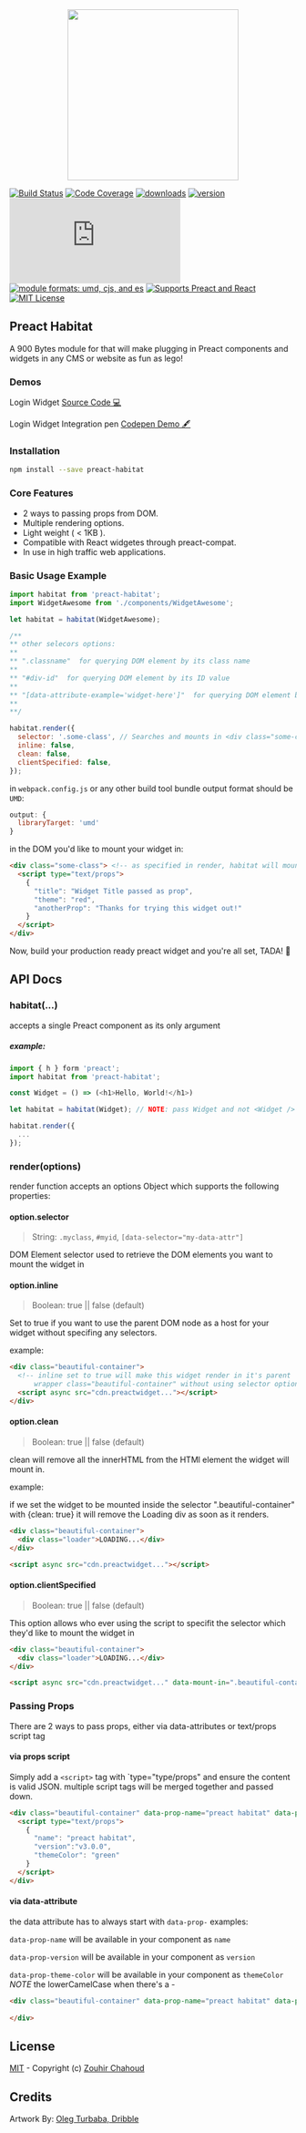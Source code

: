 <div align="center">
  <img src="https://github.com/zouhir/preact-habitat/blob/master/docs/artworkv3.gif?raw=true" height=300px>
</div>

[![Build Status][build-badge]][build]
[![Code Coverage][coverage-badge]][coverage]
[![downloads][downloads-badge]][npmcharts]
[![version][version-badge]][package]
[![gzip size][gzip-badge]][unpkg-dist]
[![module formats: umd, cjs, and es][module-formats-badge]][unpkg-dist]
[![Supports Preact and React][preact-badge]][preact]
[![MIT License][license-badge]][LICENSE]


## Preact Habitat 

A 900 Bytes module for that will make plugging in Preact components and widgets in any CMS or website as fun as lego!

### Demos

Login Widget [Source Code 💻](https://github.com/zouhir/preact-habitat/tree/master/examples/login-form)

Login Widget Integration pen [Codepen Demo 🖋](https://codepen.io/zouhir/pen/brrOPB?editors=1000)

### Installation

```bash
npm install --save preact-habitat
```

### Core Features

- 2 ways to passing props from DOM.
- Multiple rendering options.
- Light weight ( < 1KB ).
- Compatible with React widgetes through preact-compat.
- In use in high traffic web applications.

### Basic Usage Example

```js
import habitat from 'preact-habitat';
import WidgetAwesome from './components/WidgetAwesome';

let habitat = habitat(WidgetAwesome);

/**
** other selecors options:
**
** ".classname"  for querying DOM element by its class name
**
** "#div-id"  for querying DOM element by its ID value
**
** "[data-attribute-example='widget-here']"  for querying DOM element by its data attribute name & val
**
**/

habitat.render({
  selector: '.some-class', // Searches and mounts in <div class="some-class"></div>
  inline: false,
  clean: false,
  clientSpecified: false,
});
```

in `webpack.config.js` or any other build tool bundle output format should be `UMD`:

```js
output: {
  libraryTarget: 'umd'
}
```

in the DOM you'd like to mount your widget in:

```html
<div class="some-class"> <!-- as specified in render, habitat will mount the component in this-->
  <script type="text/props">
    {
      "title": "Widget Title passed as prop",
      "theme": "red",
      "anotherProp": "Thanks for trying this widget out!"
    }
  </script>
</div>
```

Now, build your production ready preact widget and you're all set, TADA! 🎉

## API Docs

### habitat(...)

accepts a single Preact component as its only argument

##### example: 
```js
import { h } form 'preact';
import habitat from 'preact-habitat';

const Widget = () => (<h1>Hello, World!</h1>)

let habitat = habitat(Widget); // NOTE: pass Widget and not <Widget />

habitat.render({
  ...
});
```

### render(options)

render function accepts an options Object which supports the following properties:

#### option.selector

>String: `.myclass`, `#myid`, `[data-selector="my-data-attr"]`

DOM Element selector used to retrieve the DOM elements you want to mount the widget in

#### option.inline
> Boolean: true || false (default)

Set to true if you want to use the parent DOM node as a host for your widget without specifing any selectors.

example:

```html
<div class="beautiful-container">
  <!-- inline set to true will make this widget render in it's parent 
      wrapper class="beautiful-container" without using selector option-->
  <script async src="cdn.preactwidget..."></script>
</div>
```

#### option.clean
> Boolean: true || false (default)

clean will remove all the innerHTML from the HTMl element the widget will mount in.

example:

if we set the widget to be mounted inside the selector ".beautiful-container" with {clean: true} it will remove the Loading div as soon as it renders.

```html
<div class="beautiful-container">
  <div class="loader">LOADING...</div>
</div>

<script async src="cdn.preactwidget..."></script>
```

#### option.clientSpecified
> Boolean: true || false (default)

This option allows who ever using the script to specifit the selector which they'd like to mount the widget in

```html
<div class="beautiful-container">
  <div class="loader">LOADING...</div>
</div>

<script async src="cdn.preactwidget..." data-mount-in=".beautiful-container"></script>
```

### Passing Props

There are 2 ways to pass props, either via data-attributes or text/props script tag

#### via props script

Simply add a `<script>` tag with `type="type/props" and ensure the content is valid JSON. multiple script tags will be merged together and passed down.

```html
<div class="beautiful-container" data-prop-name="preact habitat" data-prop-version="v3.0.0" data-prop-theme-color="green">
  <script type="text/props">
    {
      "name": "preact habitat",
      "version":"v3.0.0",
      "themeColor": "green"
    }
  </script>
</div>
```

#### via data-attribute

the data attribute has to always start with `data-prop-` examples:

`data-prop-name` will be available in your component as `name`

`data-prop-version` will be available in your component as `version`

`data-prop-theme-color` will be available in your component as `themeColor` *NOTE* the lowerCamelCase when there's a -

```html
<div class="beautiful-container" data-prop-name="preact habitat" data-prop-version="v3.0.0" data-prop-theme-color="green">
  
</div>
```

## License
[MIT](LICENSE) - Copyright (c) [Zouhir Chahoud](https://zouhir.org)

## Credits
Artwork By: [Oleg Turbaba, Dribble](https://dribbble.com/turbaba)


[build-badge]: https://img.shields.io/travis/zouhir/preact-habitat.svg?style=flat-square
[build]: https://travis-ci.org/zouhir/preact-habitat
[coverage-badge]: https://img.shields.io/codecov/c/github/zouhir/preact-habitat.svg?style=flat-square
[coverage]: https://codecov.io/github/zouhir/preact-habitat
[version-badge]: https://img.shields.io/npm/v/preact-habitat.svg?style=flat-square
[package]: https://www.npmjs.com/package/preact-habitat
[downloads-badge]: https://img.shields.io/npm/dm/preact-habitat.svg?style=flat-square
[npmcharts]: http://npmcharts.com/compare/preact-habitat
[license-badge]: https://img.shields.io/npm/l/preact-habitat.svg?style=flat-square
[license]: https://github.com/zouhir/preact-habitat/blob/master/LICENSE
[preact-badge]: https://img.shields.io/badge/%E2%9A%9B%EF%B8%8F-preact-6F2FBF.svg?style=flat-square
[preact]: https://preactjs.com
[gzip-badge]: http://img.badgesize.io/https://unpkg.com/preact-habitat@3.0.2/dist/preact-habitat.umd.js?compression=gzip&label=gzip%20size&style=flat-square
[unpkg-dist]: https://unpkg.com/preact-habitat/dist/
[module-formats-badge]: https://img.shields.io/badge/module%20formats-umd%2C%20cjs%2C%20es-green.svg?style=flat-square
[github-star-badge]: https://img.shields.io/github/stars/zouhir/preact-habitat.svg?style=social
[github-star]: https://github.com/zouhir/preact-habitat/stargazers